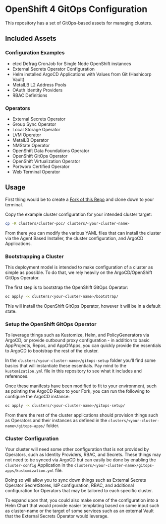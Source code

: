 # OpenShift 4 GitOps Configuration

This repository has a set of GitOps-based assets for managing clusters.

## Included Assets

### Configuration Examples

- etcd Defrag CronJob for Single Node OpenShift instances
- External Secrets Operator Configuration
- Helm installed ArgoCD Applications with Values from Git (Hashicorp Vault)
- MetalLB L2 Address Pools
- OAuth Identity Providers
- RBAC Definitions

### Operators

- External Secrets Operator
- Group Sync Operator
- Local Storage Operator
- LVM Operator
- MetalLB Operator
- NMState Operator
- OpenShift Data Foundations Operator
- OpenShift GitOps Operator
- OpenShift Virtualization Operator
- Portworx Certified Operator
- Web Terminal Operator

## Usage

First thing would be to create a [Fork of this Repo](https://github.com/kenmoini/ocp4-gitops-config/fork) and clone down to your terminal.

Copy the example cluster configuration for your intended cluster target:

```bash
cp -R clusters/cluster-poc/ clusters/<your-cluster-name>
```

From there you can modify the various YAML files that can install the cluster via the Agent Based Installer, the cluster configuration, and ArgoCD Applications.

### Bootstrapping a Cluster

This deployment model is intended to make configuration of a cluster as simple as possible.  To do that, we rely heavily on the ArgoCD/OpenShift GitOps Operator.

The first step is to bootstrap the OpenShift GitOps Operator:

```bash
oc apply -k clusters/<your-cluster-name>/bootstrap/
```

This will install the OpenShift GitOps Operator, however it will be in a default state.

### Setup the OpenShift GitOps Operator

To leverage things such as Kustomize, Helm, and PolicyGenerators via ArgoCD, or provide outbound proxy configuration - in addition to basic AppProjects, Repos, and AppOfApps, you can quickly provide the essentials to ArgoCD to bootstrap the rest of the cluster.

In the `clusters/<your-cluster-name>/gitops-setup` folder you'll find some basics that will instantiate these essentials.  Pay mind to the `kustomization.yml` file in this repository to see what it includes and references.

Once these manifests have been modified to fit to your environment, such as pointing the ArgoCD Repo to your Fork, you can run the following to configure the ArgoCD instance:

```bash
oc apply -k clusters/<your-cluster-name>/gitops-setup/
```

From there the rest of the cluster applications should provision things such as Operators and their instances as defined in the `clusters/<your-cluster-name>/gitops-apps/` folder.

### Cluster Configuration

Your cluster will need some other configuration that is not provided by Operators, such as Identity Providers, RBAC, and Secrets.  These things may not need to be synced via ArgoCD but can easily be done by enabling the `cluster-config` Application in the `clusters/<your-cluster-name>/gitops-apps/kustomization.yml` file.

Doing so will allow you to sync down things such as External Secrets Operator SecretStores, IdP configuration, RBAC, and additional configuration for Operators that may be tailored to each specific cluster.

To expand upon that, you could also make some of the configuration into a Helm Chart that would provide easier templating based on some input such as cluster-name or the target of some services such as an external Vault that the External Secrets Operator would leverage.
